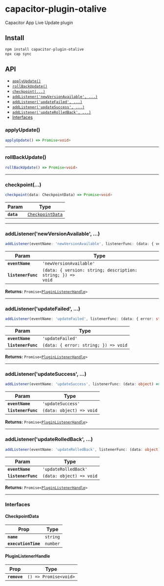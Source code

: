 # capacitor-plugin-otalive

Capacitor App Live Update plugin

## Install

```bash
npm install capacitor-plugin-otalive
npx cap sync
```

## API

<docgen-index>

* [`applyUpdate()`](#applyupdate)
* [`rollBackUpdate()`](#rollbackupdate)
* [`checkpoint(...)`](#checkpoint)
* [`addListener('newVersionAvailable', ...)`](#addlistenernewversionavailable-)
* [`addListener('updateFailed', ...)`](#addlistenerupdatefailed-)
* [`addListener('updateSuccess', ...)`](#addlistenerupdatesuccess-)
* [`addListener('updateRolledBack', ...)`](#addlistenerupdaterolledback-)
* [Interfaces](#interfaces)

</docgen-index>

<docgen-api>
<!--Update the source file JSDoc comments and rerun docgen to update the docs below-->

### applyUpdate()

```typescript
applyUpdate() => Promise<void>
```

--------------------


### rollBackUpdate()

```typescript
rollBackUpdate() => Promise<void>
```

--------------------


### checkpoint(...)

```typescript
checkpoint(data: CheckpointData) => Promise<void>
```

| Param      | Type                                                      |
| ---------- | --------------------------------------------------------- |
| **`data`** | <code><a href="#checkpointdata">CheckpointData</a></code> |

--------------------


### addListener('newVersionAvailable', ...)

```typescript
addListener(eventName: 'newVersionAvailable', listenerFunc: (data: { version: string; description: string; }) => void) => Promise<PluginListenerHandle>
```

| Param              | Type                                                                      |
| ------------------ | ------------------------------------------------------------------------- |
| **`eventName`**    | <code>'newVersionAvailable'</code>                                        |
| **`listenerFunc`** | <code>(data: { version: string; description: string; }) =&gt; void</code> |

**Returns:** <code>Promise&lt;<a href="#pluginlistenerhandle">PluginListenerHandle</a>&gt;</code>

--------------------


### addListener('updateFailed', ...)

```typescript
addListener(eventName: 'updateFailed', listenerFunc: (data: { error: string; }) => void) => Promise<PluginListenerHandle>
```

| Param              | Type                                               |
| ------------------ | -------------------------------------------------- |
| **`eventName`**    | <code>'updateFailed'</code>                        |
| **`listenerFunc`** | <code>(data: { error: string; }) =&gt; void</code> |

**Returns:** <code>Promise&lt;<a href="#pluginlistenerhandle">PluginListenerHandle</a>&gt;</code>

--------------------


### addListener('updateSuccess', ...)

```typescript
addListener(eventName: 'updateSuccess', listenerFunc: (data: object) => void) => Promise<PluginListenerHandle>
```

| Param              | Type                                   |
| ------------------ | -------------------------------------- |
| **`eventName`**    | <code>'updateSuccess'</code>           |
| **`listenerFunc`** | <code>(data: object) =&gt; void</code> |

**Returns:** <code>Promise&lt;<a href="#pluginlistenerhandle">PluginListenerHandle</a>&gt;</code>

--------------------


### addListener('updateRolledBack', ...)

```typescript
addListener(eventName: 'updateRolledBack', listenerFunc: (data: object) => void) => Promise<PluginListenerHandle>
```

| Param              | Type                                   |
| ------------------ | -------------------------------------- |
| **`eventName`**    | <code>'updateRolledBack'</code>        |
| **`listenerFunc`** | <code>(data: object) =&gt; void</code> |

**Returns:** <code>Promise&lt;<a href="#pluginlistenerhandle">PluginListenerHandle</a>&gt;</code>

--------------------


### Interfaces


#### CheckpointData

| Prop                | Type                |
| ------------------- | ------------------- |
| **`name`**          | <code>string</code> |
| **`executionTime`** | <code>number</code> |


#### PluginListenerHandle

| Prop         | Type                                      |
| ------------ | ----------------------------------------- |
| **`remove`** | <code>() =&gt; Promise&lt;void&gt;</code> |

</docgen-api>
